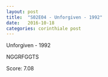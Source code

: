 ```yaml
---
layout: post
title:  "S02E04 - Unforgiven - 1992"
date:   2016-10-18
categories: corinthiale post
---
```

Unforgiven - 1992

NGGRFGGTS

Score: 7.08
